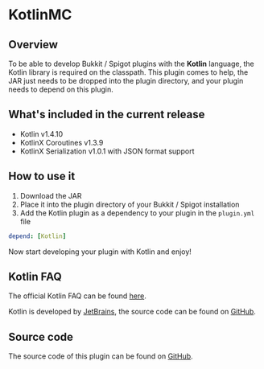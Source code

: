 # KotlinMC

## Overview
To be able to develop Bukkit / Spigot plugins with the **Kotlin** language, the Kotlin library is required on the classpath.
This plugin comes to help, the JAR just needs to be dropped into the plugin directory, and your plugin needs to depend on this plugin.

## What's included in the current release

- Kotlin v1.4.10
- KotlinX Coroutines v1.3.9
- KotlinX Serialization v1.0.1 with JSON format support

## How to use it

1. Download the JAR
2. Place it into the plugin directory of your Bukkit / Spigot installation
3. Add the Kotlin plugin as a dependency to your plugin in the ``plugin.yml`` file 
```yaml
depend: [Kotlin]
```

Now start developing your plugin with Kotlin and enjoy! 

## Kotlin FAQ

The official Kotlin FAQ can be found [here](https://kotlinlang.org/docs/reference/faq.html).

Kotlin is developed by [JetBrains](http://www.jetbrains.com/), the source code can be found on [GitHub](https://github.com/jetbrains/kotlin).

## Source code

The source code of this plugin can be found on [GitHub](https://github.com/tekgator/KotlinMC).

